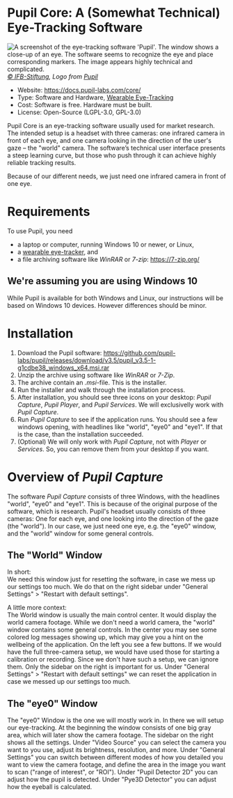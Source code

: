 # Pupil Core: A (Somewhat Technical) Eye-Tracking Software

![](/pupil.jpg "A screenshot of the eye-tracking software 'Pupil'. The window shows a close-up of an eye. The software seems to recognize the eye and place corresponding markers. The image appears highly technical and complicated.")
_[© IFB-Stiftung](https://ifb-stiftung.de/), Logo from [Pupil](https://pupil-labs.com)_

- Website: https://docs.pupil-labs.com/core/
- Type: Software and Hardware, [Wearable Eye-Tracking](/02-basic-knowledge/02-eye-tracking-what-is-this#wearable-based-eye-tracking)
- Cost: Software is free. Hardware must be built.
- License: Open-Source (LGPL-3.0, GPL-3.0)

Pupil Core is an eye-tracking software usually used for market research.
The intended setup is a headset with three cameras: one infrared camera in front of each eye, and one camera looking in the direction of the user's gaze – the "world" camera.
The software’s technical user interface presents a steep learning curve, but those who push through it can achieve highly reliable tracking results.

Because of our different needs, we just need one infrared camera in front of one eye.

# Requirements

To use Pupil, you need

- a laptop or computer, running Windows 10 or newer, or Linux,
- a [wearable eye-tracker](/02-basic-knowledge/02-eye-tracking-what-is-this#wearable-based-eye-tracking), and
- a file archiving software like _WinRAR_ or _7-zip_: https://7-zip.org/

## We're assuming you are using Windows 10

While Pupil is available for both Windows and Linux, our instructions will be based on Windows 10 devices.
However differences should be minor.

# Installation

1. Download the Pupil software: https://github.com/pupil-labs/pupil/releases/download/v3.5/pupil_v3.5-1-g1cdbe38_windows_x64.msi.rar
2. Unzip the archive using software like _WinRAR_ or _7-Zip_.
3. The archive contain an _.msi_-file. This is the installer.
4. Run the installer and walk through the installation process.
5. After installation, you should see three icons on your desktop: _Pupil Capture_, _Pupil Player_, and _Pupil Services_. We will exclusivelly work with _Pupil Capture_.
6. Run _Pupil Capture_ to see if the application runs. You should see a few windows opening, with headlines like "world", "eye0" and "eye1". If that is the case, than the installation succeeded.
7. (Optional) We will only work with _Pupil Capture_, not with _Player_ or _Services_. So, you can remove them from your desktop if you want.

# Overview of _Pupil Capture_

The software _Pupil Capture_ consists of three Windows, with the headlines "world", "eye0" and "eye1".
This is because of the original purpose of the software, which is research.
Pupil's headset usually consists of three cameras: One for each eye, and one looking into the direction of the gaze (the "world").
In our case, we just need one eye, e.g. the "eye0" window, and the "world" window for some general controls.

## The "World" Window

In short:  
We need this window just for resetting the software, in case we mess up our settings too much.
We do that on the right sidebar under "General Settings" > "Restart with default settings".

A little more context:  
The World window is usually the main control center.
It would display the world camera footage.
While we don't need a world camera, the "world" window contains some general controls.
In the center you may see some colored log messages showing up, which may give you a hint on the wellbeing of the application.
On the left you see a few buttons.
If we would have the full three-camera setup, we would have used those for starting a calibration or recording.
Since we don't have such a setup, we can ignore them.
Only the sidebar on the right is important for us.
Under "General Settings" > "Restart with default settings" we can reset the application in case we messed up our settings too much.

## The "eye0" Window

The "eye0" Window is the one we will mostly work in.
In there we will setup our eye-tracking.
At the beginning the window consists of one big gray area, which will later show the camera footage.
The sidebar on the right shows all the settings.
Under "Video Source" you can select the camera you want to you use, adjust its brightness, resolution, and more.
Under "General Settings" you can switch between different modes of how you detailed you want to view the camera footage, and define the area in the image you want to scan ("range of interest", or "ROI").
Under "Pupil Detector 2D" you can adjust how the pupil is detected.
Under "Pye3D Detector" you can adjust how the eyeball is calculated.
